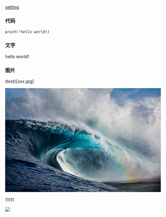 
[setting](https://hexo-next.readthedocs.io/zh_CN/latest/next/advanced/%E5%8A%A0%E8%BD%BD%E8%BF%9B%E5%BA%A6%E6%9D%A1/)

### 代码

```
print('hello world!)
```

### 文字

hello world!

### 图片

(test)[xxx.jpg]

![1684399843117](image/2023-05-12-first_blog/1684399843117.png)

11111

![](/image/2023-05-12-first_blog/1684399843117.png)
